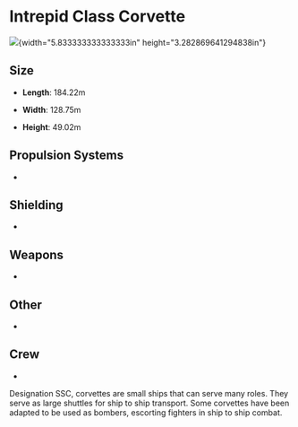 Intrepid Class Corvette
=======================

![](media/image1.jpg){width="5.833333333333333in"
height="3.282869641294838in"}

Size
----

-   **Length**: 184.22m

-   **Width**: 128.75m

-   **Height**: 49.02m

Propulsion Systems
------------------

-   

Shielding
---------

-   

Weapons
-------

-   

Other
-----

-   

Crew
----

-   

Designation SSC, corvettes are small ships that can serve many roles.
They serve as large shuttles for ship to ship transport. Some corvettes
have been adapted to be used as bombers, escorting fighters in ship to
ship combat.
